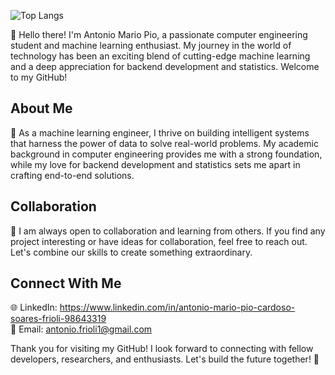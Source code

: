 ![Top Langs](https://github-readme-stats.vercel.app/api/top-langs/?username=antonini877&langs_count=8)

👋 Hello there! I'm Antonio Mario Pio, a passionate computer engineering student and machine learning enthusiast. My journey in the world of technology has been an exciting blend of cutting-edge machine learning and a deep appreciation for backend development and statistics. Welcome to my GitHub!

## About Me
🚀 As a machine learning engineer, I thrive on building intelligent systems that harness the power of data to solve real-world problems. My academic background in computer engineering provides me with a strong foundation, while my love for backend development and statistics sets me apart in crafting end-to-end solutions.

## Collaboration
🤝 I am always open to collaboration and learning from others. If you find any project interesting or have ideas for collaboration, feel free to reach out. Let's combine our skills to create something extraordinary.

## Connect With Me
🌐 LinkedIn: https://www.linkedin.com/in/antonio-mario-pio-cardoso-soares-frioli-98643319 </br>
📧 Email: antonio.frioli1@gmail.com

Thank you for visiting my GitHub! I look forward to connecting with fellow developers, researchers, and enthusiasts. Let's build the future together! 🚀






